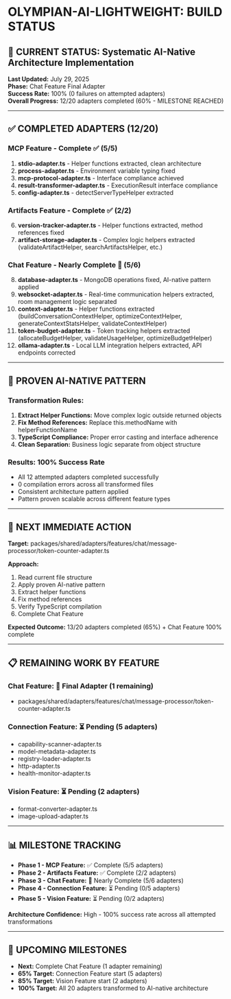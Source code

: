 # OLYMPIAN-AI-LIGHTWEIGHT: BUILD STATUS

## 🔄 CURRENT STATUS: Systematic AI-Native Architecture Implementation

**Last Updated:** July 29, 2025  
**Phase:** Chat Feature Final Adapter  
**Success Rate:** 100% (0 failures on attempted adapters)  
**Overall Progress:** 12/20 adapters completed (60% - MILESTONE REACHED)

---

## ✅ COMPLETED ADAPTERS (12/20)

### MCP Feature - Complete ✅ (5/5)
1. **stdio-adapter.ts** - Helper functions extracted, clean architecture
2. **process-adapter.ts** - Environment variable typing fixed
3. **mcp-protocol-adapter.ts** - Interface compliance achieved  
4. **result-transformer-adapter.ts** - ExecutionResult interface compliance
5. **config-adapter.ts** - detectServerTypeHelper extracted

### Artifacts Feature - Complete ✅ (2/2)
6. **version-tracker-adapter.ts** - Helper functions extracted, method references fixed
7. **artifact-storage-adapter.ts** - Complex logic helpers extracted (validateArtifactHelper, searchArtifactsHelper, etc.)

### Chat Feature - Nearly Complete 🔄 (5/6)
8. **database-adapter.ts** - MongoDB operations fixed, AI-native pattern applied
9. **websocket-adapter.ts** - Real-time communication helpers extracted, room management logic separated
10. **context-adapter.ts** - Helper functions extracted (buildConversationContextHelper, optimizeContextHelper, generateContextStatsHelper, validateContextHelper)
11. **token-budget-adapter.ts** - Token tracking helpers extracted (allocateBudgetHelper, validateUsageHelper, optimizeBudgetHelper)
12. **ollama-adapter.ts** - Local LLM integration helpers extracted, API endpoints corrected

---

## 🔧 PROVEN AI-NATIVE PATTERN

### Transformation Rules:
1. **Extract Helper Functions:** Move complex logic outside returned objects
2. **Fix Method References:** Replace this.methodName with helperFunctionName  
3. **TypeScript Compliance:** Proper error casting and interface adherence
4. **Clean Separation:** Business logic separate from object structure

### Results: 100% Success Rate
- All 12 attempted adapters completed successfully
- 0 compilation errors across all transformed files
- Consistent architecture pattern applied
- Pattern proven scalable across different feature types

---

## 🎯 NEXT IMMEDIATE ACTION

**Target:** packages/shared/adapters/features/chat/message-processor/token-counter-adapter.ts

**Approach:**
1. Read current file structure
2. Apply proven AI-native pattern
3. Extract helper functions
4. Fix method references
5. Verify TypeScript compilation
6. Complete Chat Feature

**Expected Outcome:** 13/20 adapters completed (65%) + Chat Feature 100% complete

---

## 📋 REMAINING WORK BY FEATURE

### Chat Feature: 🔄 Final Adapter (1 remaining)
- packages/shared/adapters/features/chat/message-processor/token-counter-adapter.ts

### Connection Feature: ⏳ Pending (5 adapters)  
- capability-scanner-adapter.ts
- model-metadata-adapter.ts
- registry-loader-adapter.ts
- http-adapter.ts
- health-monitor-adapter.ts

### Vision Feature: ⏳ Pending (2 adapters)
- format-converter-adapter.ts  
- image-upload-adapter.ts

---

## 📊 MILESTONE TRACKING

- **Phase 1 - MCP Feature:** ✅ Complete (5/5 adapters)
- **Phase 2 - Artifacts Feature:** ✅ Complete (2/2 adapters)  
- **Phase 3 - Chat Feature:** 🔄 Nearly Complete (5/6 adapters)
- **Phase 4 - Connection Feature:** ⏳ Pending (0/5 adapters)
- **Phase 5 - Vision Feature:** ⏳ Pending (0/2 adapters)

**Architecture Confidence:** High - 100% success rate across all attempted transformations

---

## 🚀 UPCOMING MILESTONES

- **Next:** Complete Chat Feature (1 adapter remaining)
- **65% Target:** Connection Feature start (5 adapters)
- **85% Target:** Vision Feature start (2 adapters)
- **100% Target:** All 20 adapters transformed to AI-native architecture
